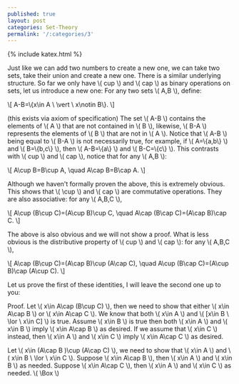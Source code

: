 ```yaml
---
published: true
layout: post
categories: Set-Theory
permalink: '/:categories/3'
---
```

{% include katex.html %}

Just like we can add two numbers to create a new one, we can take two sets, take their union and create a new one. There is a similar underlying structure. So far we only have \\( cup \\) and \\( cap \\) as binary operations on sets, let us introduce a new one: For any two sets \\( A,B \\), define:

\\[ A-B=\\{x\in A \ \vert \ x\notin B\\}. \\]

(this exists via axiom of specification) The set \\( A-B \\) contains the elements of \\( A \\) that are not contained in \\( B \\), likewise, \\( B-A \\) represents the elements of \\( B \\) that are not in \\( A \\). Notice that \\( A-B \\) being equal to \\( B-A \\) is not necessarily true, for example, if \\( A=\\{a,b\\} \\) and \\( B=\\{b,c\\} \\), then \\( A-B=\\{a\\} \\) and \\( B-C=\\{c\\} \\). This contrasts with \\( cup \\) and \\( cap \\), notice that for any \\( A,B \\):

\\[ A\cup B=B\cup A, \quad A\cap B=B\cap A. \\]

Although we haven't formally proven the above, this is extremely obvious. This shows that \\( \cup \\) and \\( cap \\) are commutative operations. They are also associative: for any \\( A,B,C \\),

\\[ A\cup (B\cup C)=(A\cup B)\cup C, \quad A\cap (B\cap C)=(A\cap B)\cap C. \\]

The above is also obvious and we will not show a proof. What is less obvious is the distributive property of \\( cup \\) and \\( cap \\): for any \\( A,B,C \\),

\\[ A\cap (B\cup C)=(A\cap B)\cup (A\cap C), \quad A\cup (B\cap C)=(A\cup B)\cap (A\cup C). \\]

Let us prove the first of these identities, I will leave the second one up to you:

Proof. Let \\( x\in A\cap (B\cup C) \\), then we need to show that either \\( x\in A\cap B \\) or \\( x\in A\cap C \\). We know that both \\( x\in A \\) and \\( [x\in B \ \lor \ x\in C] \\) is true. Assume \\( x\in B \\) is true then both \\( x\in A \\) and \\( x\in B \\) imply \\( x\in A\cap B \\) as desired. If we assume that \\( x\in C \\) instead, then \\( x\in A \\) and \\( x\in C \\) imply \\( x\in A\cap C \\) as desired.

Let \\( x\in (A\cap B )\cup (A\cap C) \\), we need to show that \\( x\in A \\) and \\( x\in B \ \lor \ x\in C \\). Suppose \\( x\in A\cap B \\), then \\( x\in A \\) and \\( x\in B \\) as needed. Suppose \\( x\in A\cap C \\), then \\( x\in A \\) and \\( x\in C \\) as needed. \\( \Box \\)


